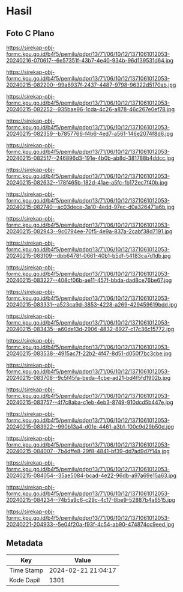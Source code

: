 # Hasil

## Foto C Plano

https://sirekap-obj-formc.kpu.go.id/b4f5/pemilu/pdpr/13/71/06/10/12/1371061012053-20240216-070617--6e57351f-43b7-4e40-934b-96d139531d64.jpg

https://sirekap-obj-formc.kpu.go.id/b4f5/pemilu/pdpr/13/71/06/10/12/1371061012053-20240215-082200--99a6937f-2437-4487-9798-96322d5170ab.jpg

https://sirekap-obj-formc.kpu.go.id/b4f5/pemilu/pdpr/13/71/06/10/12/1371061012053-20240215-082252--935bae96-1cda-4c26-a878-46c267e0ef78.jpg

https://sirekap-obj-formc.kpu.go.id/b4f5/pemilu/pdpr/13/71/06/10/12/1371061012053-20240215-082359--b7857766-f4b6-4ed7-a561-146e2074f8d6.jpg

https://sirekap-obj-formc.kpu.go.id/b4f5/pemilu/pdpr/13/71/06/10/12/1371061012053-20240215-082517--246896d3-191e-4b0b-ab8d-381788b4ddcc.jpg

https://sirekap-obj-formc.kpu.go.id/b4f5/pemilu/pdpr/13/71/06/10/12/1371061012053-20240215-082632--178f465b-182d-41ae-a5fc-fb172ec7f40b.jpg

https://sirekap-obj-formc.kpu.go.id/b4f5/pemilu/pdpr/13/71/06/10/12/1371061012053-20240215-082740--ac03dece-3a10-4edd-97ec-d0a326471a6b.jpg

https://sirekap-obj-formc.kpu.go.id/b4f5/pemilu/pdpr/13/71/06/10/12/1371061012053-20240215-082943--9c0794ee-70f5-4e9a-837a-2cabf38d7191.jpg

https://sirekap-obj-formc.kpu.go.id/b4f5/pemilu/pdpr/13/71/06/10/12/1371061012053-20240215-083109--dbb6478f-0661-40b1-b5df-54183ca7d1db.jpg

https://sirekap-obj-formc.kpu.go.id/b4f5/pemilu/pdpr/13/71/06/10/12/1371061012053-20240215-083227--408cf06b-ae11-457f-bbda-dad8ce76be67.jpg

https://sirekap-obj-formc.kpu.go.id/b4f5/pemilu/pdpr/13/71/06/10/12/1371061012053-20240215-083331--a523ca9d-3853-4228-a269-429459619bdd.jpg

https://sirekap-obj-formc.kpu.go.id/b4f5/pemilu/pdpr/13/71/06/10/12/1371061012053-20240215-083435--a60de13d-2906-4832-8927-c17c36c15772.jpg

https://sirekap-obj-formc.kpu.go.id/b4f5/pemilu/pdpr/13/71/06/10/12/1371061012053-20240215-083538--4915ac7f-22b2-4f47-8d51-d050f7bc3cbe.jpg

https://sirekap-obj-formc.kpu.go.id/b4f5/pemilu/pdpr/13/71/06/10/12/1371061012053-20240215-083708--9c5f45fa-beda-4cbe-ad21-bd4f5fd1902b.jpg

https://sirekap-obj-formc.kpu.go.id/b4f5/pemilu/pdpr/13/71/06/10/12/1371061012053-20240215-083757--4f7c8aba-c1eb-4eb3-8749-910dcd5b447e.jpg

https://sirekap-obj-formc.kpu.go.id/b4f5/pemilu/pdpr/13/71/06/10/12/1371061012053-20240215-083922--990b13a4-d01e-4461-a3b1-f00c9d29b50d.jpg

https://sirekap-obj-formc.kpu.go.id/b4f5/pemilu/pdpr/13/71/06/10/12/1371061012053-20240215-084007--7b4dffe8-29f8-4841-bf39-dd7ad9d7f14a.jpg

https://sirekap-obj-formc.kpu.go.id/b4f5/pemilu/pdpr/13/71/06/10/12/1371061012053-20240215-084054--35ae5084-bcad-4e22-96db-a97a69e15a63.jpg

https://sirekap-obj-formc.kpu.go.id/b4f5/pemilu/pdpr/13/71/06/10/12/1371061012053-20240215-084234--74b5a9c6-c29c-4c17-8be9-52887b4a6515.jpg

https://sirekap-obj-formc.kpu.go.id/b4f5/pemilu/pdpr/13/71/06/10/12/1371061012053-20240221-204933--5e04f20a-f93f-4c54-ab90-474874cc9eed.jpg


## Metadata

| Key        | Value               |
| ---------- | ------------------- |
| Time Stamp | 2024-02-21 21:04:17 |
| Kode Dapil | 1301                |



